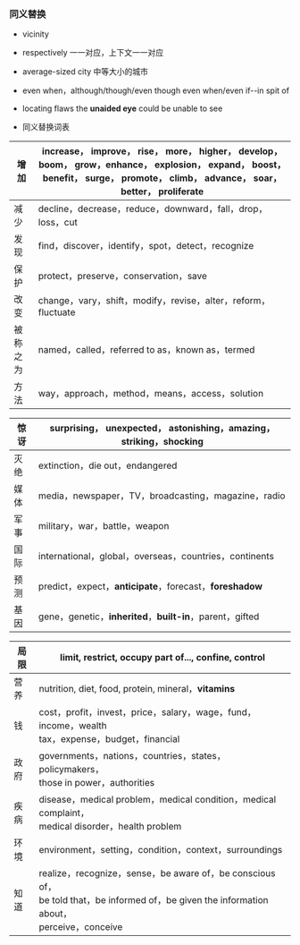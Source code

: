 ### 同义替换

- vicinity

- respectively 一一对应，上下文一一对应

- average-sized city 中等大小的城市

- even when，although/though/even though  even when/even if--in spit of

- locating flaws the **unaided eye** could be unable to see

- 同义替换词表

| 增加   | increase， improve， rise， more， higher， develop， boom， grow，enhance， explosion， expand， boost， benefit， surge， promote， climb， advance， soar， better， proliferate |
| ---- | ---------------------------------------------------------------------------------------------------------------------------------------------------------------- |
| 减少   | decline，decrease，reduce，downward，fall，drop，loss，cut                                                                                                              |
| 发现   | find，discover，identify，spot，detect，recognize                                                                                                                     |
| 保护   | protect，preserve，conservation，save                                                                                                                               |
| 改变   | change，vary，shift，modify，revise，alter，reform，fluctuate                                                                                                           |
| 被称之为 | named，called，referred to as，known as，termed                                                                                                                      |
| 方法   | way，approach，method，means，access，solution                                                                                                                        |

| 惊讶  | surprising， unexpected， astonishing，amazing，striking，shocking |
| --- | ------------------------------------------------------------- |
| 灭绝  | extinction，die out，endangered                                 |
| 媒体  | media，newspaper，TV，broadcasting，magazine，radio                |
| 军事  | military，war，battle，weapon                                    |
| 国际  | international，global，overseas，countries，continents            |
| 预测  | predict，expect，**anticipate**，forecast，**foreshadow**         |
| 基因  | gene，genetic，**inherited**，**built-in**，parent，gifted         |

| 局限  | limit, restrict, occupy part of..., confine, control                                                                                     |
| --- | ---------------------------------------------------------------------------------------------------------------------------------------- |
| 营养  | nutrition, diet, food, protein, mineral，**vitamins**                                                                                     |
| 钱   | cost，profit，invest，price，salary，wage，fund，income，wealth<br>tax，expense，budget，financial                                                  |
| 政府  | governments，nations，countries，states，policymakers，<br>those in power，authorities                                                         |
| 疾病  | disease，medical problem，medical condition，medical complaint，<br>medical disorder，health problem                                          |
| 环境  | environment，setting，condition，context，surroundings                                                                                       |
| 知道  | realize，recognize，sense，be aware of，be conscious of，<br>be told that，be informed of，be given the information about，<br>perceive，conceive |


